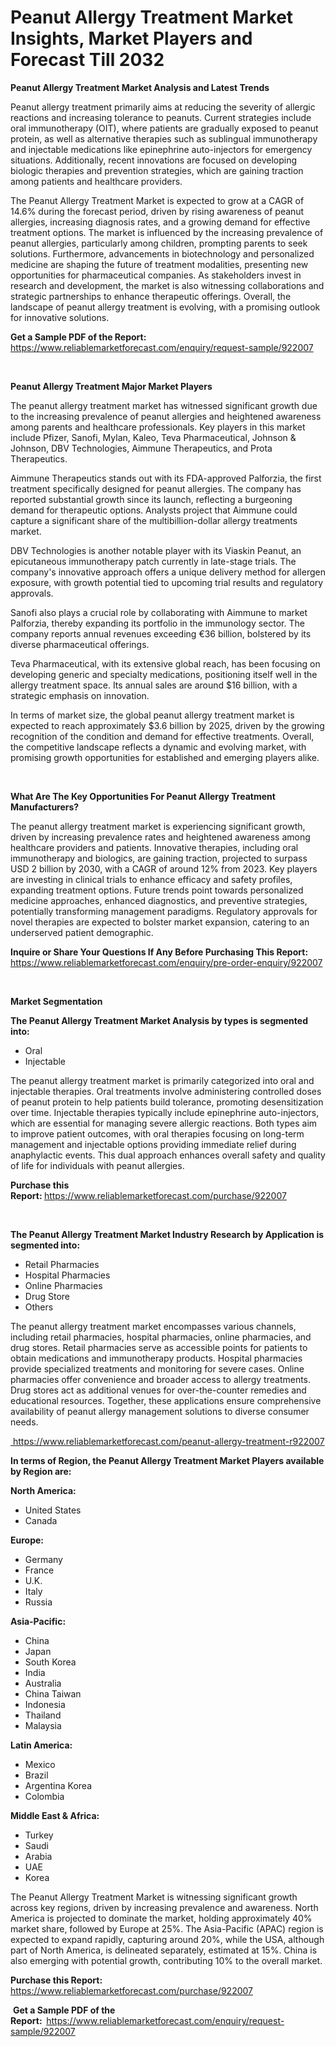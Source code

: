 <p><h1>Peanut Allergy Treatment Market Insights, Market Players and Forecast Till 2032</h1></p><p><strong>Peanut Allergy Treatment Market Analysis and Latest Trends</strong></p>
<p><p>Peanut allergy treatment primarily aims at reducing the severity of allergic reactions and increasing tolerance to peanuts. Current strategies include oral immunotherapy (OIT), where patients are gradually exposed to peanut protein, as well as alternative therapies such as sublingual immunotherapy and injectable medications like epinephrine auto-injectors for emergency situations. Additionally, recent innovations are focused on developing biologic therapies and prevention strategies, which are gaining traction among patients and healthcare providers.</p><p>The Peanut Allergy Treatment Market is expected to grow at a CAGR of 14.6% during the forecast period, driven by rising awareness of peanut allergies, increasing diagnosis rates, and a growing demand for effective treatment options. The market is influenced by the increasing prevalence of peanut allergies, particularly among children, prompting parents to seek solutions. Furthermore, advancements in biotechnology and personalized medicine are shaping the future of treatment modalities, presenting new opportunities for pharmaceutical companies. As stakeholders invest in research and development, the market is also witnessing collaborations and strategic partnerships to enhance therapeutic offerings. Overall, the landscape of peanut allergy treatment is evolving, with a promising outlook for innovative solutions.</p></p>
<p><strong>Get a Sample PDF of the Report:&nbsp;</strong> <a href="https://www.reliablemarketforecast.com/enquiry/request-sample/922007?utm_campaign=3222&utm_medium=2&utm_source=Github&utm_content=ia&utm_term=18042025&utm_id=peanut-allergy-treatment">https://www.reliablemarketforecast.com/enquiry/request-sample/922007</a></p>
<p>&nbsp;</p>
<p><strong>Peanut Allergy Treatment Major Market Players</strong></p>
<p><p>The peanut allergy treatment market has witnessed significant growth due to the increasing prevalence of peanut allergies and heightened awareness among parents and healthcare professionals. Key players in this market include Pfizer, Sanofi, Mylan, Kaleo, Teva Pharmaceutical, Johnson & Johnson, DBV Technologies, Aimmune Therapeutics, and Prota Therapeutics.</p><p>Aimmune Therapeutics stands out with its FDA-approved Palforzia, the first treatment specifically designed for peanut allergies. The company has reported substantial growth since its launch, reflecting a burgeoning demand for therapeutic options. Analysts project that Aimmune could capture a significant share of the multibillion-dollar allergy treatments market.</p><p>DBV Technologies is another notable player with its Viaskin Peanut, an epicutaneous immunotherapy patch currently in late-stage trials. The company's innovative approach offers a unique delivery method for allergen exposure, with growth potential tied to upcoming trial results and regulatory approvals.</p><p>Sanofi also plays a crucial role by collaborating with Aimmune to market Palforzia, thereby expanding its portfolio in the immunology sector. The company reports annual revenues exceeding €36 billion, bolstered by its diverse pharmaceutical offerings.</p><p>Teva Pharmaceutical, with its extensive global reach, has been focusing on developing generic and specialty medications, positioning itself well in the allergy treatment space. Its annual sales are around $16 billion, with a strategic emphasis on innovation.</p><p>In terms of market size, the global peanut allergy treatment market is expected to reach approximately $3.6 billion by 2025, driven by the growing recognition of the condition and demand for effective treatments. Overall, the competitive landscape reflects a dynamic and evolving market, with promising growth opportunities for established and emerging players alike.</p></p>
<p>&nbsp;</p>
<p><strong>What Are The Key Opportunities For Peanut Allergy Treatment Manufacturers?</strong></p>
<p><p>The peanut allergy treatment market is experiencing significant growth, driven by increasing prevalence rates and heightened awareness among healthcare providers and patients. Innovative therapies, including oral immunotherapy and biologics, are gaining traction, projected to surpass USD 2 billion by 2030, with a CAGR of around 12% from 2023. Key players are investing in clinical trials to enhance efficacy and safety profiles, expanding treatment options. Future trends point towards personalized medicine approaches, enhanced diagnostics, and preventive strategies, potentially transforming management paradigms. Regulatory approvals for novel therapies are expected to bolster market expansion, catering to an underserved patient demographic.</p></p>
<p><strong>Inquire or Share Your Questions If Any Before Purchasing This Report:</strong> <a href="https://www.reliablemarketforecast.com/enquiry/pre-order-enquiry/922007?utm_campaign=3222&utm_medium=2&utm_source=Github&utm_content=ia&utm_term=18042025&utm_id=peanut-allergy-treatment">https://www.reliablemarketforecast.com/enquiry/pre-order-enquiry/922007</a></p>
<p>&nbsp;</p>
<p><strong>Market Segmentation</strong></p>
<p><strong>The Peanut Allergy Treatment Market Analysis by types is segmented into:</strong></p>
<p><ul><li>Oral</li><li>Injectable</li></ul></p>
<p><p>The peanut allergy treatment market is primarily categorized into oral and injectable therapies. Oral treatments involve administering controlled doses of peanut protein to help patients build tolerance, promoting desensitization over time. Injectable therapies typically include epinephrine auto-injectors, which are essential for managing severe allergic reactions. Both types aim to improve patient outcomes, with oral therapies focusing on long-term management and injectable options providing immediate relief during anaphylactic events. This dual approach enhances overall safety and quality of life for individuals with peanut allergies.</p></p>
<p><strong>Purchase this Report:&nbsp;</strong><a href="https://www.reliablemarketforecast.com/purchase/922007?utm_campaign=3222&utm_medium=2&utm_source=Github&utm_content=ia&utm_term=18042025&utm_id=peanut-allergy-treatment">https://www.reliablemarketforecast.com/purchase/922007</a></p>
<p>&nbsp;</p>
<p><strong>The Peanut Allergy Treatment Market Industry Research by Application is segmented into:</strong></p>
<p><ul><li>Retail Pharmacies</li><li>Hospital Pharmacies</li><li>Online Pharmacies</li><li>Drug Store</li><li>Others</li></ul></p>
<p><p>The peanut allergy treatment market encompasses various channels, including retail pharmacies, hospital pharmacies, online pharmacies, and drug stores. Retail pharmacies serve as accessible points for patients to obtain medications and immunotherapy products. Hospital pharmacies provide specialized treatments and monitoring for severe cases. Online pharmacies offer convenience and broader access to allergy treatments. Drug stores act as additional venues for over-the-counter remedies and educational resources. Together, these applications ensure comprehensive availability of peanut allergy management solutions to diverse consumer needs.</p></p>
<p><a href="https://www.reliablemarketforecast.com/peanut-allergy-treatment-r922007?utm_campaign=3222&utm_medium=2&utm_source=Github&utm_content=ia&utm_term=18042025&utm_id=peanut-allergy-treatment">&nbsp;https://www.reliablemarketforecast.com/peanut-allergy-treatment-r922007</a></p>
<p><strong>In terms of Region, the Peanut Allergy Treatment Market Players available by Region are:</strong></p>
<p>
    <p> <strong> North America: </strong>
        <ul>
            <li>United States</li>
            <li>Canada</li>
        </ul>
        </p> 
    <p> <strong> Europe: </strong>
        <ul>
            <li>Germany</li>
            <li>France</li>
            <li>U.K.</li>
            <li>Italy</li>
            <li>Russia</li>
        </ul>
        </p> 
    <p> <strong> Asia-Pacific: </strong>
        <ul>
            <li>China</li>
            <li>Japan</li>
            <li>South Korea</li>
            <li>India</li>
            <li>Australia</li>
            <li>China Taiwan</li>
            <li>Indonesia</li>
            <li>Thailand</li>
            <li>Malaysia</li>
        </ul>
        </p> 
    <p> <strong> Latin America: </strong>
        <ul>
            <li>Mexico</li>
            <li>Brazil</li>
            <li>Argentina Korea</li>
            <li>Colombia</li>
        </ul>
        </p> 
    <p> <strong> Middle East & Africa: </strong>
        <ul>
            <li>Turkey</li>
            <li>Saudi</li>
            <li>Arabia</li>
            <li>UAE</li>
            <li>Korea</li>
        </ul>
    </p>
    </p>
<p><p>The Peanut Allergy Treatment Market is witnessing significant growth across key regions, driven by increasing prevalence and awareness. North America is projected to dominate the market, holding approximately 40% market share, followed by Europe at 25%. The Asia-Pacific (APAC) region is expected to expand rapidly, capturing around 20%, while the USA, although part of North America, is delineated separately, estimated at 15%. China is also emerging with potential growth, contributing 10% to the overall market.</p></p>
<p><strong>Purchase this Report: </strong><a href="https://www.reliablemarketforecast.com/purchase/922007?utm_campaign=3222&utm_medium=2&utm_source=Github&utm_content=ia&utm_term=18042025&utm_id=peanut-allergy-treatment">https://www.reliablemarketforecast.com/purchase/922007</a></p>
<p>&nbsp;<strong>Get a Sample PDF of the Report:&nbsp;&nbsp;</strong><a href="https://www.reliablemarketforecast.com/enquiry/request-sample/922007?utm_campaign=3222&utm_medium=2&utm_source=Github&utm_content=ia&utm_term=18042025&utm_id=peanut-allergy-treatment">https://www.reliablemarketforecast.com/enquiry/request-sample/922007</a></p>
<p><strong></strong></p>
<p><p></p><p></p><p></p></p>